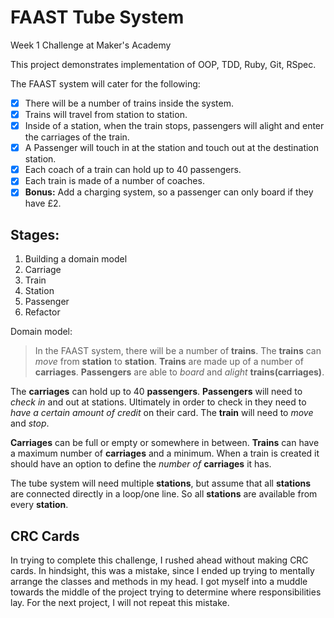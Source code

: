 FAAST Tube System
=================

Week 1 Challenge at Maker's Academy

This project demonstrates implementation of OOP, TDD, Ruby, Git, RSpec. 

The FAAST system will cater for the following:

- [x] There will be a number of trains inside the system.
- [x] Trains will travel from station to station.
- [x] Inside of a station, when the train stops, passengers will alight and enter the carriages of the train.
- [x] A Passenger will touch in at the station and touch out at the destination station.
- [x] Each coach of a train can hold up to 40 passengers.
- [x] Each train is made of a number of coaches.
- [x] **Bonus:** Add a charging system, so a passenger can only board if they have £2.

Stages:
-------

1. Building a domain model
2. Carriage
3. Train
4. Station
5. Passenger
6. Refactor

Domain model:

>In the FAAST system, there will be a number of **trains**. The **trains** can *move* from **station** to **station**. **Trains** are made up of a number of **carriages**. **Passengers** are able to *board* and *alight* **trains(carriages)**. 

The **carriages** can hold up to 40 **passengers**. **Passengers** will need to *check in* and out at stations. Ultimately in order to check in they need to *have a certain amount of credit* on their card. The **train** will need to *move* and *stop*. 

**Carriages** can be full or empty or somewhere in between. 
**Trains** can have a maximum number of **carriages** and a minimum. When a train is created it should have an option to define the *number of* **carriages** it has. 

The tube system will need multiple **stations**, but assume that all **stations** are connected directly in a loop/one line. So all **stations** are available from every **station**. 



CRC Cards
---------

In trying to complete this challenge, I rushed ahead without making CRC cards. In hindsight, this was a mistake, since I ended up trying to mentally arrange the classes and methods in my head. I got myself into a muddle towards the middle of the project trying to determine where responsibilities lay. For the next project, I will not repeat this mistake. 